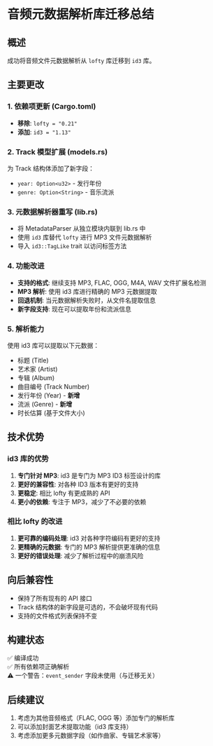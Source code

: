 # 音频元数据解析库迁移总结

## 概述
成功将音频文件元数据解析从 `lofty` 库迁移到 `id3` 库。

## 主要更改

### 1. 依赖项更新 (Cargo.toml)
- **移除**: `lofty = "0.21"`
- **添加**: `id3 = "1.13"`

### 2. Track 模型扩展 (models.rs)
为 Track 结构体添加了新字段：
- `year: Option<u32>` - 发行年份
- `genre: Option<String>` - 音乐流派

### 3. 元数据解析器重写 (lib.rs)
- 将 MetadataParser 从独立模块内联到 lib.rs 中
- 使用 `id3` 库替代 `lofty` 进行 MP3 文件元数据解析
- 导入 `id3::TagLike` trait 以访问标签方法

### 4. 功能改进
- **支持的格式**: 继续支持 MP3, FLAC, OGG, M4A, WAV 文件扩展名检测
- **MP3 解析**: 使用 id3 库进行精确的 MP3 元数据提取
- **回退机制**: 当元数据解析失败时，从文件名提取信息
- **新字段支持**: 现在可以提取年份和流派信息

### 5. 解析能力
使用 id3 库可以提取以下元数据：
- 标题 (Title)
- 艺术家 (Artist) 
- 专辑 (Album)
- 曲目编号 (Track Number)
- 发行年份 (Year) - **新增**
- 流派 (Genre) - **新增**
- 时长估算 (基于文件大小)

## 技术优势

### id3 库的优势
1. **专门针对 MP3**: id3 是专门为 MP3 ID3 标签设计的库
2. **更好的兼容性**: 对各种 ID3 版本有更好的支持
3. **更稳定**: 相比 lofty 有更成熟的 API
4. **更小的依赖**: 专注于 MP3，减少了不必要的依赖

### 相比 lofty 的改进
1. **更可靠的编码处理**: id3 对各种字符编码有更好的支持
2. **更精确的元数据**: 专门的 MP3 解析提供更准确的信息
3. **更好的错误处理**: 减少了解析过程中的崩溃风险

## 向后兼容性
- 保持了所有现有的 API 接口
- Track 结构体的新字段是可选的，不会破坏现有代码
- 支持的文件格式列表保持不变

## 构建状态
✅ 编译成功  
✅ 所有依赖项正确解析  
⚠️ 一个警告：`event_sender` 字段未使用（与迁移无关）

## 后续建议
1. 考虑为其他音频格式（FLAC, OGG 等）添加专门的解析库
2. 可以添加封面艺术提取功能（id3 库支持）
3. 考虑添加更多元数据字段（如作曲家、专辑艺术家等）